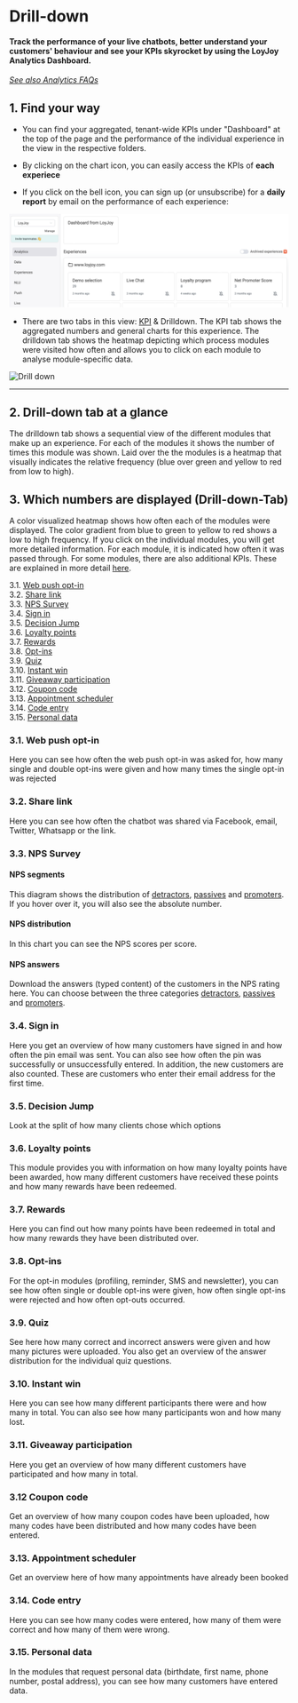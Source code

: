 # Drill-down

#### Track the performance of your live chatbots, better understand your customers' behaviour and see your KPIs skyrocket by using the LoyJoy Analytics Dashboard.

[*See also Analytics FAQs*](/faq/analytics/analytics.md)

## 1. Find your way

+ You can find your aggregated, tenant-wide KPIs under "Dashboard" at the top of the page and the performance of the individual experience in the view in the respective folders. <br>

+ By clicking on the chart icon, you can easily access the KPIs of **each experiece** <br>

+ If you click on the bell icon, you can sign up (or unsubscribe) for a **daily report** by email on the performance of each experience:

![Dashboard](dashboard.png "Dashboard")

+ There are two tabs in this view: [KPI](/analytics/kpi/kpi.md) & Drilldown. The KPI tab shows the aggregated numbers and general charts for this experience. The drilldown tab shows the heatmap depicting which process modules were visited how often and allows you to click on each module to analyse module-specific data.

![Drill down](drill_down.gif.png "Drill down")
_____________________

## 2. Drill-down tab at a glance

The drilldown tab shows a sequential view of the different modules that make up an experience. For each of the modules it shows the number of times this module was shown. Laid over the the modules is a heatmap that visually indicates the relative frequency (blue over green and yellow to red from low to high).

## 3. Which numbers are displayed (Drill-down-Tab)

A color visualized heatmap shows how often each of the modules were displayed. The color gradient from blue to green to yellow to red shows a low to high 
frequency.
If you click on the individual modules, you will get more detailed information. For each module, it is indicated how often it was passed through. For some 
modules, there are also additional KPIs. These are explained in more detail [here](#51-web-push-opt-in).

3.1. [Web push opt-in](#31-web-push-opt-in)</br>
3.2. [Share link](#32-share-link)</br>
3.3. [NPS Survey](#33-nps-survey)</br>
3.4. [Sign in](#34-sign-in)</br>
3.5. [Decision Jump](#35-decision-jump)</br>
3.6. [Loyalty points](#36-loyalty-points)</br>
3.7. [Rewards](#37-rewards)</br>
3.8. [Opt-ins](#38-opt-ins)</br>
3.9. [Quiz](#39-quiz)</br>
3.10. [Instant win](#310-instant-win)</br>
3.11. [Giveaway participation](#311-giveaway-participation)</br>
3.12. [Coupon code](#312-coupon-code)</br>
3.13. [Appointment scheduler](#313-appointment-scheduler)</br>
3.14. [Code entry](#314-code-entry)</br>
3.15. [Personal data](#315-personal-data)</br>


### 3.1. Web push opt-in
Here you can see how often the web push opt-in was asked for, how many single and double opt-ins were given and how many times the single opt-in was rejected

### 3.2. Share link
Here you can see how often the chatbot was shared via Facebook, email, Twitter, Whatsapp or the link.

### 3.3. NPS Survey

#### NPS segments
This diagram shows the distribution of [detractors](/analytics/kpi/kpi.md#detractors), [passives](/analytics/kpi/kpi.md#passives) and [promoters](/analytics/kpi/kpi.md#promoters). If you hover over it, you will also see the 
absolute number.

#### NPS distribution
In this chart you can see the NPS scores per score.

#### NPS answers
Download the answers (typed content) of the customers in the NPS rating here. You can choose between the three categories [detractors](/analytics/kpi/kpi.md#detractors), 
[passives](/analytics/kpi/kpi.md#passives) and [promoters](/analytics/kpi/kpi.md#promoters).

### 3.4. Sign in
Here you get an overview of how many customers have signed in and how often the pin email was sent. You can also see how often the pin was successfully or 
unsuccessfully entered. In addition, the new customers are also counted. These are customers who enter their email address for the first time.

### 3.5. Decision Jump
Look at the split of how many clients chose which options

### 3.6. Loyalty points
This module provides you with information on how many loyalty points have been awarded, how many different customers have received these points and how many 
rewards have been redeemed.

### 3.7. Rewards
Here you can find out how many points have been redeemed in total and how many rewards they have been distributed over.

### 3.8. Opt-ins
For the opt-in modules (profiling, reminder, SMS and newsletter), you can see how often single or double opt-ins were given, how often single opt-ins were 
rejected and how often opt-outs occurred.

### 3.9. Quiz
See here how many correct and incorrect answers were given and how many pictures were uploaded. You also get an overview of the answer distribution for the 
individual quiz questions.

### 3.10. Instant win
Here you can see how many different participants there were and how many in total. You can also see how many participants won and how many lost.

### 3.11. Giveaway participation
Here you get an overview of how many different customers have participated and how many in total.

### 3.12 Coupon code
Get an overview of how many coupon codes have been uploaded, how many codes have been distributed and how many codes have been entered.

### 3.13. Appointment scheduler
Get an overview here of how many appointments have already been booked

### 3.14. Code entry
Here you can see how many codes were entered, how many of them were correct and how many of them were wrong.

### 3.15. Personal data
In the modules that request personal data (birthdate, first name, phone number, postal address), you can see how many customers have entered data.






